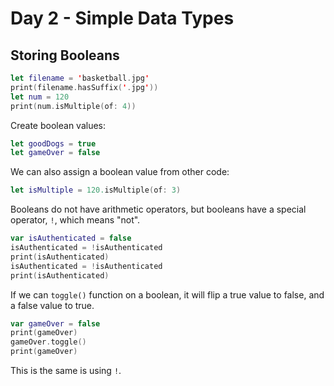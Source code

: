 # Day 2 - Simple Data Types

## Storing Booleans

```swift
let filename = 'basketball.jpg'
print(filename.hasSuffix('.jpg'))
let num = 120
print(num.isMultiple(of: 4))
```

Create boolean values:

```swift
let goodDogs = true
let gameOver = false
```

We can also assign a boolean value from other code:

```swift
let isMultiple = 120.isMultiple(of: 3)
```

Booleans do not have arithmetic operators, but booleans have a special operator, `!`, which means "not".

```swift
var isAuthenticated = false
isAuthenticated = !isAuthenticated
print(isAuthenticated)
isAuthenticated = !isAuthenticated
print(isAuthenticated)
```

If we can `toggle()` function on a boolean, it will flip a true value to false, and a false value to true.

```swift
var gameOver = false
print(gameOver)
gameOver.toggle()
print(gameOver)
```

This is the same is using `!`.